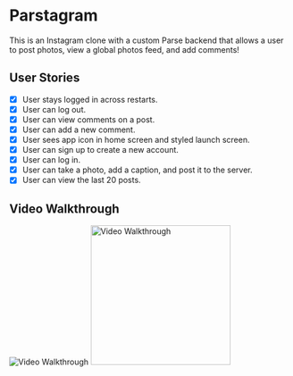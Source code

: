 # Parstagram

This is an Instagram clone with a custom Parse backend that allows a user to post photos, view a global photos feed, and add comments!

## User Stories
- [x] User stays logged in across restarts.
- [x] User can log out.
- [x] User can view comments on a post.
- [x] User can add a new comment.
- [x] User sees app icon in home screen and styled launch screen.
- [x] User can sign up to create a new account.
- [x] User can log in.
- [x] User can take a photo, add a caption, and post it to the server.
- [x] User can view the last 20 posts.

## Video Walkthrough

<img src='https://i.imgur.com/XkdaJiV.gif' title='Video Walkthrough' width='' alt='Video Walkthrough' />

<img src='https://i.imgur.com/WlMNRFJ.gif' title='Video Walkthrough' width='250px' alt='Video Walkthrough' />

